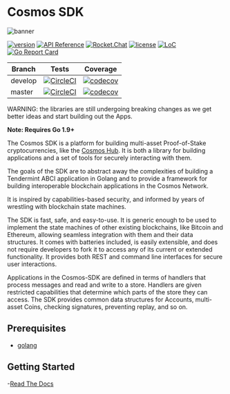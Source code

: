 # Cosmos SDK

![banner](docs/graphics/cosmos-sdk-image.png)

[![version](https://img.shields.io/github/tag/cosmos/cosmos-sdk.svg)](https://github.com/cosmos/cosmos-sdk/releases/latest)
[![API Reference](https://godoc.org/github.com/cosmos/cosmos-sdk?status.svg
)](https://godoc.org/github.com/cosmos/cosmos-sdk)
[![Rocket.Chat](https://demo.rocket.chat/images/join-chat.svg)](https://cosmos.rocket.chat/)
[![license](https://img.shields.io/github/license/cosmos/cosmos-sdk.svg)](https://github.com/cosmos/cosmos-sdk/blob/master/LICENSE)
[![LoC](https://tokei.rs/b1/github/cosmos/cosmos-sdk)](https://github.com/cosmos/cosmos-sdk)
[![Go Report Card](https://goreportcard.com/badge/github.com/cosmos/cosmos-sdk)](https://goreportcard.com/report/github.com/cosmos/cosmos-sdk)

Branch    | Tests | Coverage
----------|-------|---------
develop   | [![CircleCI](https://circleci.com/gh/cosmos/cosmos-sdk/tree/develop.svg?style=shield)](https://circleci.com/gh/cosmos/cosmos-sdk/tree/develop) | [![codecov](https://codecov.io/gh/cosmos/cosmos-sdk/branch/develop/graph/badge.svg)](https://codecov.io/gh/cosmos/cosmos-sdk)
master    | [![CircleCI](https://circleci.com/gh/cosmos/cosmos-sdk/tree/master.svg?style=shield)](https://circleci.com/gh/cosmos/cosmos-sdk/tree/master) | [![codecov](https://codecov.io/gh/cosmos/cosmos-sdk/branch/master/graph/badge.svg)](https://codecov.io/gh/cosmos/cosmos-sdk)


WARNING: the libraries are still undergoing breaking changes as we get better ideas and start building out the Apps.

**Note: Requires Go 1.9+**

The Cosmos SDK is a platform for building multi-asset Proof-of-Stake
cryptocurrencies, like the [Cosmos Hub](https://cosmos.network). It is both a
library for building applications and a set of tools for securely interacting
with them.

The goals of the SDK are to abstract away the complexities of building a
Tendermint ABCI application in Golang and to provide a framework for building
interoperable blockchain applications in the Cosmos Network.

It is inspired by capabilities-based security, and informed by years of
wrestling with blockchain state machines. 

The SDK is fast, safe, and easy-to-use.  It is generic enough to be used to
implement the state machines of other existing blockchains, like Bitcoin and
Ethereum, allowing seamless integration with them and their data structures.
It comes with batteries included, is easily extensible, and does not require
developers to fork it to access any of its current or extended functionality.
It provides both REST and command line interfaces for secure user interactions.

Applications in the Cosmos-SDK are defined in terms of handlers that process
messages and read and write to a store. Handlers are given restricted
capabilities that determine which parts of the store they can access. The SDK
provides common data structures for Accounts, multi-asset Coins, checking
signatures, preventing replay, and so on.

## Prerequisites

* [golang](https://golang.org/doc/install)

## Getting Started

-[Read The Docs](http://cosmos-sdk.readthedocs.io/en/develop/)
